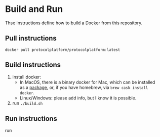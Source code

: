 # Build and Run

Thse instructions define how to build a Docker from this repository.

## Pull instructions

```
docker pull protocolplatform/protocolplatform:latest
```

## Build instructions

1. install docker:
    - In MacOS, there is a binary docker for Mac, which can be installed as
      a [package](https://docs.docker.com/docker-for-mac/),
      or, if you have homebrew, via `brew cask install docker`.
    - Linux/Windows: please add info, but I know it is possible. 
2. run `./build.sh`

## Run instructions

run 
